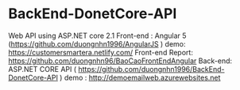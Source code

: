 # BackEnd-DonetCore-API

Web API using ASP.NET core 2.1 
Front-end : Angular 5 (https://github.com/duongnhn1996/AngularJS ) demo: https://customersmartera.netlify.com/
Front-end Report: https://github.com/duongnhn96/BaoCaoFrontEndAngular
Back-end: ASP.NET CORE API ( https://github.com/duongnhn1996/BackEnd-DonetCore-API ) demo : http://demoemailweb.azurewebsites.net
